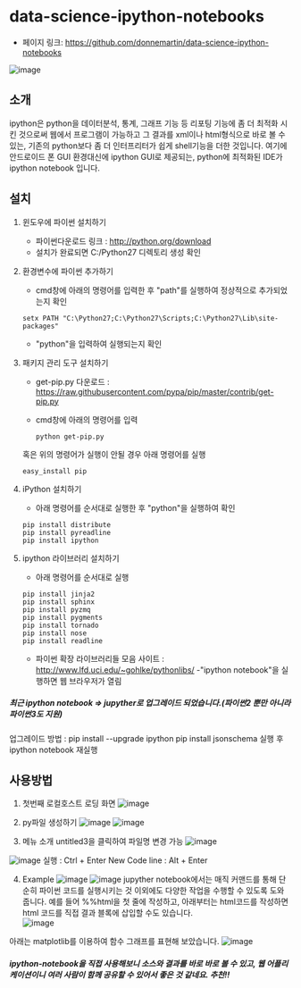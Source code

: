 # data-science-ipython-notebooks

- 페이지 링크: https://github.com/donnemartin/data-science-ipython-notebooks

 ![image](http://cfile5.uf.tistory.com/original/2277B8505294B23E2B7BCA)

## 소개
 ipython은 python을 데이터분석, 통계, 그래프 기능 등 리포팅 기능에 좀 더 최적화 시킨 것으로써 웹에서 프로그램이 가능하고 그 결과를 xml이나 html형식으로 바로 볼 수 있는, 기존의 python보다 좀 더 인터프리터가 쉽게 shell기능을 더한 것입니다.
 여기에 안드로이드 폰 GUI 환경대신에 ipython GUI로 제공되는, python에 최적화된 IDE가 ipython notebook 입니다.


## 설치 
 1. 윈도우에 파이썬 설치하기
 	- 파이썬다운로드 링크 : http://python.org/download
 	- 설치가 완료되면 C:/Python27 디렉토리 생성 확인

 2. 환경변수에 파이썬 추가하기
 	- cmd창에 아래의 명령어를 입력한 후 "path"를 실행하여 정상적으로 추가되었는지 확인

 	 ```
	 setx PATH "C:\Python27;C:\Python27\Scripts;C:\Python27\Lib\site-packages"
	 ```
	- "python"을 입력하여 실행되는지 확인

 3. 패키지 관리 도구 설치하기
 	- get-pip.py 다운로드 : https://raw.githubusercontent.com/pypa/pip/master/contrib/get-pip.py
 	- cmd창에 아래의 명령어를 입력

 	  ```
	  python get-pip.py
	  ```
	
	혹은 위의 명령어가 실행이 안될 경우 아래 명령어를 실행
	 ```
	 easy_install pip
	 ```

 4. iPython 설치하기
 	- 아래 명령어를 순서대로 실행한 후 "python"을 실행하여 확인
 	```
	pip install distribute
	pip install pyreadline
	pip install ipython 
	```

 5. ipython 라이브러리 설치하기
 	- 아래 명령어를 순서대로 실행
 	```
	pip install jinja2 
	pip install sphinx 
	pip install pyzmq 
	pip install pygments 
	pip install tornado 
	pip install nose 
	pip install readline
	```
	- 파이썬 확장 라이브러리들 모음 사이트 : http://www.lfd.uci.edu/~gohlke/pythonlibs/
	-"ipython notebook"을 실행하면 웹 브라우저가 열림

 ##### 최근 ipython notebook => jupyther로 업그레이드 되었습니다.(파이썬2 뿐만 아니라 파이썬3도 지원) 
   업그레이드 방법 : pip install --upgrade ipython
					 pip install jsonschema 실행 후 
					 ipython notebook 재실행

## 사용방법
 1. 첫번째 로컬호스트 로딩 화면
 ![image](../img/017-19-01.png)

 2. py파일 생성하기
 ![image](../img/017-19-02.png) 
 ![image](../img/017-19-03.png)

 3. 메뉴 소개
 untitled3을 클릭하여 파일명 변경 가능
 ![image](../img/017-19-04.png) 
 
 ![image](../img/017-19-05.png)
 실행 : Ctrl + Enter
 New Code line : Alt + Enter

 4. Example
 ![image](../img/017-19-06.png)
 ![image](../img/017-19-07.png)
 jupyther notebook에서는 매직 커맨드를 통해 단순히 파이썬 코드를 실행시키는 것 이외에도 다양한 작업을 수행할 수 있도록 도와줍니다. 예를 들어 %%html을 첫 줄에 작성하고, 아래부터는 html코드를 작성하면 html 코드를 직접 결과 블록에 삽입할 수도 있습니다.  
 ![image](../img/017-19-08.png)

 아래는 matplotlib를 이용하여 함수 그래프를 표현해 보았습니다.
 ![image](../img/017-19-09.png)


##### ipython-notebook을 직접 사용해보니 소스와 결과를 바로 바로 볼 수 있고, 웹 어플리케이션이니 여러 사람이 함께 공유할 수 있어서 좋은 것 같네요. 추천!!
